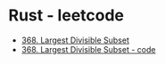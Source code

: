 # Rust - leetcode

* [368. Largest Divisible Subset](https://leetcode.com/problems/largest-divisible-subset)
* [368. Largest Divisible Subset - code](https://github.com/Rachel-3/2024-Algorithm-Study/tree/main/yonghyeon/Leetcode/largest-divisible-subset) 


